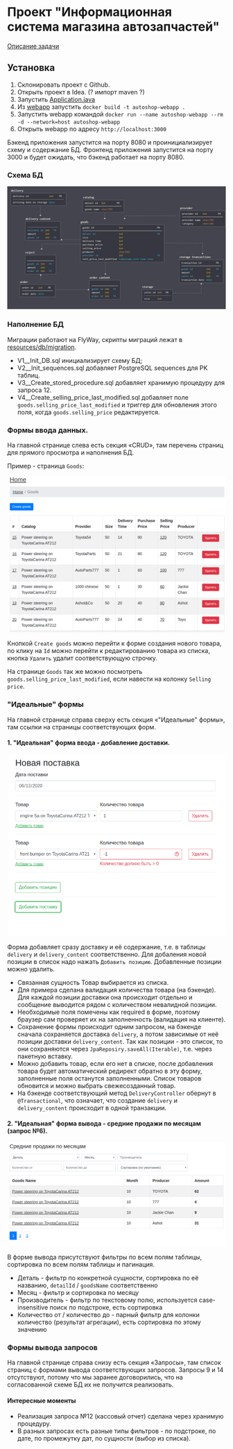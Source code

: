 # Проект "Информационная система магазина автозапчастей"

[Описание задачи](./docs/Project.md)

## Установка

1. Склонировать проект с Github.
2. Открыть проект в Idea. (? импорт maven ?)
3. Запустить [Application.java](./src/main/java/DataBase/Application.java)
4. Из [webapp](./webapp/) запустить
`docker build -t autoshop-webapp .`
5. Запустить webapp командой `docker run --name autoshop-webapp --rm -d --network=host autoshop-webapp`
6. Открыть webapp по адресу `http://localhost:3000`

Бэкенд приложения запустится на порту 8080 и проинициализирует схему и содержание БД. Фронтенд приложения запустится на порту 3000 и будет ожидать, что бэкенд работает на порту 8080.

### Схема БД
![Схема БД](./docs/db.jpg)

### Наполнение БД

Миграции работают на FlyWay, скрипты миграций лежат в [resources/db/migration](./src/main/resources/db/migration/).
- V1__Init_DB.sql инициализирует схему БД;
- V2__Init_sequences.sql добавляет PostgreSQL sequences для PK таблиц.
- V3__Create_stored_procedure.sql добавляет хранимую процедуру для запроса 12.
- V4__Create_selling_price_last_modified.sql добавляет поле `goods.selling_price_last_modified` и триггер для обновления этого поля, когда `goods.selling_price` редактируется.


### Формы ввода данных.

На главной странице слева есть секция «CRUD», там перечень страниц для прямого просмотра и наполнения БД.

Пример - страница `Goods`:

![Goods-list](./docs/screenshot_1.png)

Кнопкой `Create goods` можно перейти к форме создания нового товара, по клику на `Id` можно перейти к редактированию товара из списка, кнопка `Удалить` удалит соответствующую строчку.

На странице `Goods` так же можно посмотреть `goods.selling_price_last_modified`, если навести на колонку `Selling price`.


### "Идеальные" формы

На главной странице справа сверху есть секция «"Идеальные" формы», там ссылки на страницы соответствующих форм.

#### 1. "Идеальная" форма ввода - добавление доставки.

![AddDelivery-form](./docs/screenshot_2.png)

Форма добавляет сразу доставку и её содержание, т.е. в таблицы `delivery` и `delivery_content` соответственно. Для добаления новой позиции в список надо нажать `Добавить позицию`. Добавленные позиции можно удалить.
- Связанная сущность Товар выбирается из списка.
- Для примера сделана валидация количества товара (на бэкенде). Для каждой позиции доставки она происходит отдельно и сообщение выводится рядом с количеством невалидной позиции.
- Необходимые поля помечены как required в форме, поэтому браузер сам проверяет их на заполненность (валидация на клиенте).
- Сохранение формы происходит одним запросом, на бэкенде сначала сохраняется доставка `delivery`, а потом зависимые от неё позиции доставки `delivery_content`. Так как позиции - это список, то они сохраняются через `JpaReposiry.saveAll(Iterable)`, т.е. через пакетную вставку.
- Можно добавить товар, если его нет в списке, после добавления товара будет автоматический редирект обратно в эту форму, заполненные поля останутся заполненными. Список товаров обновится и можно выбрать свежесозданный товар.
- На бэкенде соответствующий метод `DeliveryController` обернут в `@Transactional`, что означает, что создание `delivery` и `delivery_content` происходит в одной транзакции.

#### 2. "Идеальная" форма вывода - средние продажи по месяцам (запрос №6).

![MonthlyAverageSales-query](./docs/screenshot_3.png)

В форме вывода присутствуют фильтры по всем полям таблицы, сортировка по всем полям таблицы и пагинация.

- Деталь - фильтр по конкретной сущности, сортировка по её названию, `detailId` / `goodsName` соответственно
- Месяц - фильтр и сортировка по месяцу
- Производитель - фильтр по текстовому полю, используется case-insensitive поиск по подстроке, есть сортировка
- Количество от / количество до - парный фильтр для колонки количество (результат агрегации), есть сортировка по этому значению

### Формы вывода запросов

На главной странице справа снизу есть секция «Запросы», там список страниц с формами вывода соответствующих запросов. Запросы 9 и 14 отсутствуют, потому что мы заранее договорились, что на согласованной схеме БД их не получится реализовать.

#### Интересные моменты

- Реализация запроса №12 (кассовый отчет) сделана через хранимую процедуру.
- В разных запросах есть разные типы фильтров - по подстроке, по дате, по промежутку дат, по сущности (выбор из списка).
